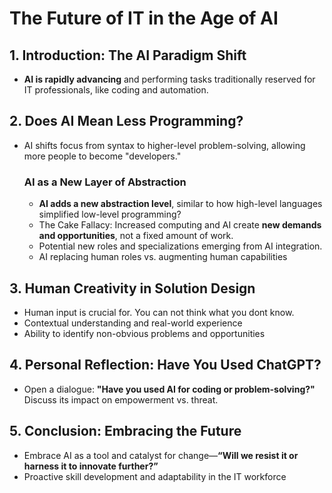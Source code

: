 # The Future of IT in the Age of AI

## 1. Introduction: The AI Paradigm Shift
- **AI is rapidly advancing** and performing tasks traditionally reserved for IT professionals, like coding and automation.

## 2. Does AI Mean Less Programming?
- AI shifts focus from syntax to higher-level problem-solving, allowing more people to become "developers."

     ### AI as a New Layer of Abstraction
    - **AI adds a new abstraction level**, similar to how high-level languages simplified low-level programming?
    - The Cake Fallacy: Increased computing and AI create **new demands and opportunities**, not a fixed amount of work. 
    - Potential new roles and specializations emerging from AI integration.
    - AI replacing human roles vs. augmenting human capabilities

## 3. Human Creativity in Solution Design

- Human input is crucial for. You can not think what you dont know.
-  Contextual understanding and real-world experience
- Ability to identify non-obvious problems and opportunities


## 4. Personal Reflection: Have You Used ChatGPT?
- Open a dialogue: **"Have you used AI for coding or problem-solving?"** Discuss its impact on empowerment vs. threat.

## 5. Conclusion: Embracing the Future
- Embrace AI as a tool and catalyst for change—**“Will we resist it or harness it to innovate further?”**
- Proactive skill development and adaptability in the IT workforce
